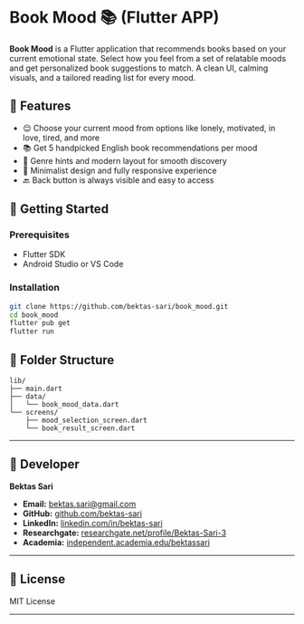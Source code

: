 # Book Mood 📚 (Flutter APP)

**Book Mood** is a Flutter application that recommends books based on your current emotional state. Select how you feel from a set of relatable moods and get personalized book suggestions to match. 
A clean UI, calming visuals, and a tailored reading list for every mood.

## 🌟 Features

* 😌 Choose your current mood from options like lonely, motivated, in love, tired, and more
* 📚 Get 5 handpicked English book recommendations per mood
* 🧠 Genre hints and modern layout for smooth discovery
* 🎨 Minimalist design and fully responsive experience
* 🔙 Back button is always visible and easy to access

## 🚀 Getting Started

### Prerequisites

* Flutter SDK
* Android Studio or VS Code

### Installation

```bash
git clone https://github.com/bektas-sari/book_mood.git
cd book_mood
flutter pub get
flutter run
```

## 📁 Folder Structure

```
lib/
├── main.dart
├── data/
│   └── book_mood_data.dart
└── screens/
    ├── mood_selection_screen.dart
    └── book_result_screen.dart
```

---

## 👤 Developer  

**Bektas Sari**  
- **Email:** [bektas.sari@gmail.com](mailto:bektas.sari@gmail.com)  
- **GitHub:** [github.com/bektas-sari](https://github.com/bektas-sari)  
- **LinkedIn:** [linkedin.com/in/bektas-sari](https://www.linkedin.com/in/bektas-sari)  
- **Researchgate:** [researchgate.net/profile/Bektas-Sari-3](https://www.researchgate.net/profile/Bektas-Sari-3)  
- **Academia:** [independent.academia.edu/bektassari](https://independent.academia.edu/bektassari)

---

## 📄 License

MIT License


---



